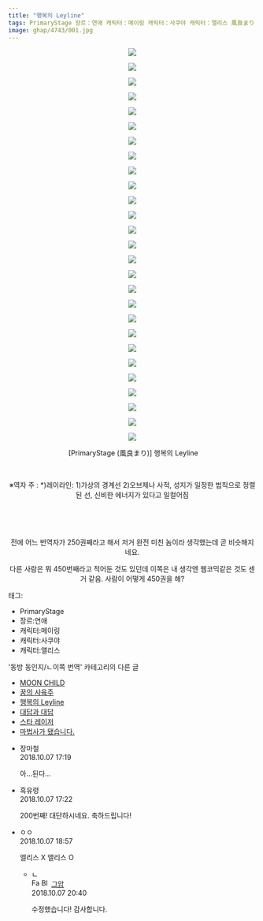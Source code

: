 ```yaml
---
title: "행복의 Leyline"
tags: PrimaryStage 장르：연애 캐릭터：메이링 캐릭터：사쿠야 캐릭터：앨리스 風良まり 동방_동인지／ㄴ이쪽_번역
image: ghap/4743/001.jpg
---
```

<div class="article">
<p style="text-align: center; clear: none; float: none;"><img src="{{ site.nasurl }}/ghap/4743/001.jpg"/></p>
<p style="text-align: center; clear: none; float: none;"><img src="{{ site.nasurl }}/ghap/4743/002.jpg"/></p>
<p style="text-align: center; clear: none; float: none;"><img src="{{ site.nasurl }}/ghap/4743/003.jpg"/></p>
<p style="text-align: center; clear: none; float: none;"><img src="{{ site.nasurl }}/ghap/4743/004.jpg"/></p>
<p style="text-align: center; clear: none; float: none;"><img src="{{ site.nasurl }}/ghap/4743/005.jpg"/></p>
<p style="text-align: center; clear: none; float: none;"><img src="{{ site.nasurl }}/ghap/4743/006.jpg"/></p>
<p style="text-align: center; clear: none; float: none;"><img src="{{ site.nasurl }}/ghap/4743/007.jpg"/></p>
<p style="text-align: center; clear: none; float: none;"><img src="{{ site.nasurl }}/ghap/4743/008.jpg"/></p>
<p style="text-align: center; clear: none; float: none;"><img src="{{ site.nasurl }}/ghap/4743/009.jpg"/></p>
<p style="text-align: center; clear: none; float: none;"><img src="{{ site.nasurl }}/ghap/4743/010.jpg"/></p>
<p style="text-align: center; clear: none; float: none;"><img src="{{ site.nasurl }}/ghap/4743/011.jpg"/></p>
<p style="text-align: center; clear: none; float: none;"><img src="{{ site.nasurl }}/ghap/4743/012.jpg"/></p>
<p style="text-align: center; clear: none; float: none;"><img src="{{ site.nasurl }}/ghap/4743/013.jpg"/></p>
<p style="text-align: center; clear: none; float: none;"><img src="{{ site.nasurl }}/ghap/4743/014.jpg"/></p>
<p style="text-align: center; clear: none; float: none;"><img src="{{ site.nasurl }}/ghap/4743/015.jpg"/></p>
<p style="text-align: center; clear: none; float: none;"><img src="{{ site.nasurl }}/ghap/4743/016.jpg"/></p>
<p style="text-align: center; clear: none; float: none;"><img src="{{ site.nasurl }}/ghap/4743/017.jpg"/></p>
<p style="text-align: center; clear: none; float: none;"><img src="{{ site.nasurl }}/ghap/4743/018.jpg"/></p>
<p style="text-align: center; clear: none; float: none;"><img src="{{ site.nasurl }}/ghap/4743/019.jpg"/></p>
<p style="text-align: center; clear: none; float: none;"><img src="{{ site.nasurl }}/ghap/4743/020.jpg"/></p>
<p style="text-align: center; clear: none; float: none;"><img src="{{ site.nasurl }}/ghap/4743/021.jpg"/></p>
<p style="text-align: center; clear: none; float: none;"><img src="{{ site.nasurl }}/ghap/4743/022.jpg"/></p>
<p style="text-align: center; clear: none; float: none;"><img src="{{ site.nasurl }}/ghap/4743/023.jpg"/></p>
<p style="text-align: center; clear: none; float: none;"><img src="{{ site.nasurl }}/ghap/4743/024.jpg"/></p>
<p style="text-align: center; clear: none; float: none;"><img src="{{ site.nasurl }}/ghap/4743/025.jpg"/></p>
<p style="text-align: center; clear: none; float: none;"><img src="{{ site.nasurl }}/ghap/4743/026.jpg"/></p>
<p style="text-align: center; clear: none; float: none;"><img src="{{ site.nasurl }}/ghap/4743/027.jpg"/></p>
<p style="text-align: center; clear: none; float: none;"> [PrimaryStage (風良まり)] 행복의 Leyline</p>
<p style="text-align: center; clear: none; float: none;"><br/></p>
<p style="text-align: center; clear: none; float: none;">※역자 주 : *)레이라인: 1)가상의 경계선 2)오브제나 사적, 성지가 일정한 법칙으로 정렬된 선, 신비한 에너지가 있다고 일컬어짐</p>
<p style="text-align: center; clear: none; float: none;"><br/></p>
<p style="text-align: center; clear: none; float: none;"><br/></p>
<p style="text-align: center; clear: none; float: none;">전에 어느 번역자가 250권째라고 해서 저거 완전 미친 놈이라 생각했는데 곧 비슷해지네요.</p>
<p style="text-align: center; clear: none; float: none;">다른 사람은 뭐 450번째라고 적어둔 것도 있던데 이쪽은 내 생각엔 웹코믹같은 것도 센 거 같음. 사람이 어떻게 450권을 해?</p>
</div><div class="tagTrail">
<p>태그: </p>
<ul>
<li>PrimaryStage</li>
<li>장르:연애</li>
<li>캐릭터:메이링</li>
<li>캐릭터:사쿠야</li>
<li>캐릭터:앨리스</li>
</ul>
</div><div class="another">
<p>'동방 동인지/ㄴ이쪽 번역' 카테고리의 다른 글</p>
<ul>
<li><a href="/2018-10-10-ghap_4755">MOON CHILD</a></li>
<li><a href="/2018-10-09-ghap_4751">꿈의 사육주</a></li>
<li><a href="/2018-10-07-ghap_4743">행복의 Leyline</a></li>
<li><a href="/2018-10-05-ghap_4739">대답과 대답</a></li>
<li><a href="/2018-10-04-ghap_4737">스타 레이저</a></li>
<li><a href="/2018-10-03-ghap_4734">마법사가 됐습니다.</a></li>
</ul>
</div><div class="cb_module cb_fluid">
<div class="cb_wrt cb_profile">
<div class="comment">
<ul>
<li class="cb_thumb_off" id="comment15347608">
<div class="cb_comment_area">
<div class="cb_info_area">
<div class="cb_section">
<span class="cb_nick_name">장마철</span>
</div>
<div class="cb_section">
<span class="cb_date">2018.10.07 17:19 </span>
</div>
</div>
<div class="cb_dsc_comment">
<p class="cb_dsc">
											아...된다...
										</p>
</div>
</div></li>
<li class="cb_thumb_off" id="comment15347611">
<div class="cb_comment_area">
<div class="cb_info_area">
<div class="cb_section">
<span class="cb_nick_name">흑유령</span>
</div>
<div class="cb_section">
<span class="cb_date">2018.10.07 17:22 </span>
</div>
</div>
<div class="cb_dsc_comment">
<p class="cb_dsc">
											200번째! 대단하시네요. 축하드립니다!
										</p>
</div>
</div></li>
<li class="cb_thumb_off" id="comment15347669">
<div class="cb_comment_area">
<div class="cb_info_area">
<div class="cb_section">
<span class="cb_nick_name">ㅇㅇ</span>
</div>
<div class="cb_section">
<span class="cb_date">2018.10.07 18:57 </span>
</div>
</div>
<div class="cb_dsc_comment">
<p class="cb_dsc">
											엘리스 X 앨리스 O
										</p>
</div>
<ul>
<li class="cb_thumb_off" id="comment15347737">
<span class="cb_bu_subnode">ㄴ</span>
<div class="cb_comment_area">
<div class="cb_info_area">
<div class="cb_section">
<span class="cb_nick_name"><img alt="Favicon of https://ghaptouhou.tistory.com" height="16" onerror="this.onerror=null;this.parentNode.removeChild(this)" src="https://ghaptouhou.tistory.com/favicon.ico" width="16"/> <img alt="BlogIcon" height="16" onerror="this.parentNode.removeChild(this)" src="https://ghaptouhou.tistory.com/index.gif" width="16"/> <a href="https://ghaptouhou.tistory.com" onclick="return openLinkInNewWindow(this)"> 그압</a><span class="tistoryProfileLayerTrigger" onclick='TistoryProfile.show(event, this, {"title":"\uc800\uae30 \uc774\uac70 \ub098\uc911\uc5d0 \uc218\uc815 \uac00\ub2a5\ud558\ub098\uc694","url":"https:\/\/ghap.tistory.com","nickname":"\uadf8\uc555","items":[]}); return false;'></span></span>
</div>
<div class="cb_section">
<span class="cb_date">2018.10.07 20:40 </span>
</div>
</div>
<div class="cb_dsc_comment">
<p class="cb_dsc">
																수정했습니다! 감사합니다.
															</p>
</div>
</div>
</li>
</ul>
</div></li>
</ul>
</div>
</div><!-- commentList close -->
</div>